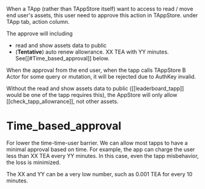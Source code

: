 When a TApp (rather than TAppStore itself) want to access to read / move end user's assets, this user need to approve this action in TAppStore. under TApp tab, action column.

The approve will including
- read and show assets data to public
-  (**Tentative**) auto renew allowrance. XX TEA with YY minutes. See[[#Time_based_approval]] below.

When the approval from the end user, when the tapp calls TAppStore B Actor for some query or mutation, it  will be rejected due to AuthKey invalid.

Without the read and show assets data to public ([[leaderboard_tapp]] would be one of the tapp requires this), the AppStore will only allow [[check_tapp_allowrance]], not other assets.

# Time_based_approval

For lower the time-time-user barrier. We can allow most tapps to have a minimal approval based on time. 
For example, the app can charge the user less than XX TEA every YY minutes.
In this case, even the tapp misbehavior, the loss is minimized.

The XX and YY can be a very low number, such as 0.001 TEA for every 10 minutes.

